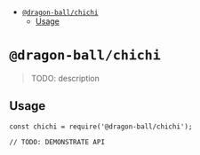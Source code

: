 <!-- START doctoc generated TOC please keep comment here to allow auto update -->
<!-- DON'T EDIT THIS SECTION, INSTEAD RE-RUN doctoc TO UPDATE -->


- [`@dragon-ball/chichi`](#dragon-ballchichi)
  - [Usage](#usage)

<!-- END doctoc generated TOC please keep comment here to allow auto update -->

# `@dragon-ball/chichi`

> TODO: description

## Usage

```
const chichi = require('@dragon-ball/chichi');

// TODO: DEMONSTRATE API
```

